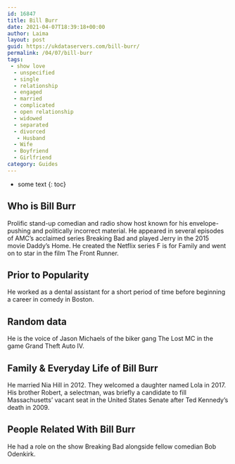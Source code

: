 ```yaml
---
id: 16847
title: Bill Burr
date: 2021-04-07T18:39:18+00:00
author: Laima
layout: post
guid: https://ukdataservers.com/bill-burr/
permalink: /04/07/bill-burr
tags:
 - show love
  - unspecified
  - single
  - relationship
  - engaged
  - married
  - complicated
  - open relationship
  - widowed
  - separated
  - divorced
   - Husband
  - Wife
  - Boyfriend
  - Girlfriend
category: Guides
---
```


* some text
{: toc}


## Who is Bill Burr
                  
                  
                  
Prolific stand-up comedian and radio show host known for his envelope-pushing and politically incorrect material. He appeared in several episodes of AMC&#8217;s acclaimed series Breaking Bad and played Jerry in the 2015 movie Daddy&#8217;s Home. He created the Netflix series F is for Family and went on to star in the film The Front Runner. 
                  
              
            
              
            
                
                
                
## Prior to Popularity
                  
                  
                  
He worked as a dental assistant for a short period of time before beginning a career in comedy in Boston. 
                  
              
            
              
            
                
                
                
## Random data
                  
                  
                  
He is the voice of Jason Michaels of the biker gang The Lost MC in the game Grand Theft Auto IV.
                  
              
            
              
            
                
                
                
## Family & Everyday Life of Bill Burr
                  
                  
                  
He married Nia Hill in 2012. They welcomed a daughter named Lola in 2017. His brother Robert, a selectman, was briefly a candidate to fill Massachusetts&#8217; vacant seat in the United States Senate after Ted Kennedy&#8217;s death in 2009. 
                  
              
            
              
            
                
                
                
## People Related With Bill Burr
                  
                  
                  
He had a role on the show Breaking Bad alongside fellow comedian Bob Odenkirk.
                  
              
            
              
            
                
              
            
              
              
            
            
              
            
          
          
          